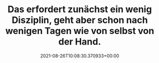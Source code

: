 ---
date: '2021-08-26T10:08:30.370933+00:00'
found_at: '2014-12-30'
found_url: https://www.menexpert.de/gesichtspflege-maenner/der-gepflegte-mann/schoenheitstipps-fuer-maenner/
title: Das erfordert zunächst ein wenig Disziplin, geht aber schon nach wenigen Tagen
  wie von selbst von der Hand.
---